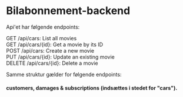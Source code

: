 # Bilabonnement-backend

Api'et har følgende endpoints:



GET /api/cars: List all movies
<br>
GET /api/cars/{id}: Get a movie by its ID
<br>
POST /api/cars: Create a new movie
<br>
PUT /api/cars/{id}: Update an existing movie
<br>
DELETE /api/cars/{id}: Delete a movie
<br>

Samme struktur gælder for følgende endpoints: 
<br>
#### customers, damages & subscriptions (indsættes i stedet for "cars").

